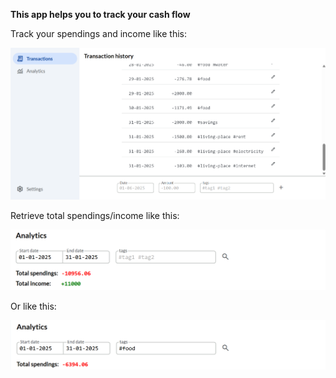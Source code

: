 **This app helps you to track your cash flow**

Track your spendings and income like this:

![](./images/track.png)

Retrieve total spendings/income like this:

![](./images/analytics1.png)

Or like this:

![](./images/analytics2.png)